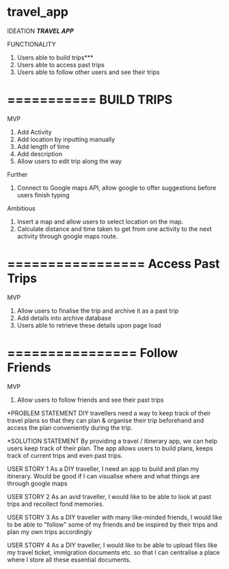 # travel_app

IDEATION ***TRAVEL APP***

FUNCTIONALITY
1. Users able to build trips***
2. Users able to access past trips
3. Users able to follow other users and see their trips

===========
BUILD TRIPS
===========
MVP
1. Add Activity
2. Add location by inputting manually
3. Add length of time
4. Add description
5. Allow users to edit trip along the way

Further
1. Connect to Google maps API, allow google to offer suggestions before users finish typing

Ambitious
1. Insert a map and allow users to select location on the map. 
2. Calculate distance and time taken to get from one activity to the next activity through google maps route.


=================
Access Past Trips
=================

MVP
1. Allow users to finalise the trip and archive it as a past trip
2. Add details into archive database
3. Users able to retrieve these details upon page load


================
Follow Friends
================

MVP
1. Allow users to follow friends and see their past trips



*PROBLEM STATEMENT
DIY travellers need a way to keep track of their travel plans so that they can plan & organise their trip beforehand and access the plan conveniently during the trip.

*SOLUTION STATEMENT
By providing a travel / itinerary app, we can help users keep track of their plan. The app allows users to build plans, keeps track of current trips and even past trips. 

USER STORY 1
As a DIY traveller, I need an app to build and plan my itinerary. Would be good if I can visualise where and what things are through google maps

USER STORY 2
As an avid traveller, I would like to be able to look at past trips and recollect fond memories.

USER STORY 3
As a DIY traveller with many like-minded friends, I would like to be able to "follow" some of my friends and be inspired by their trips and plan my own trips accordingly

USER STORY 4
As a DIY traveller, I would like to be able to upload files like my travel ticket, immigration documents etc. so that I can centralise a place where I store all these essential documents.